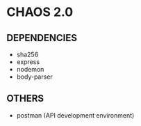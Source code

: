 # CHAOS 2.0

## DEPENDENCIES

* sha256
* express
* nodemon
* body-parser

## OTHERS

* postman (API development environment)